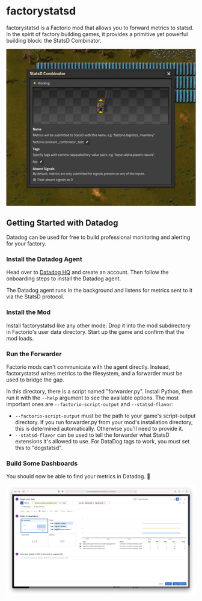 # factorystatsd

factorystatsd is a Factorio mod that allows you to forward metrics to statsd. In the spirit of factory building games, it provides a primitive yet powerful building block: the StatsD Combinator.

![StatsD Combinator](screenshots/statsd-combinator.jpg)

## Getting Started with Datadog

Datadog can be used for free to build professional monitoring and alerting for your factory.

### Install the Datadog Agent

Head over to [Datadog HQ](https://app.datadoghq.com) and create an account. Then follow the onboarding steps to install the Datadog agent.

The Datadog agent runs in the background and listens for metrics sent to it via the StatsD protocol.

### Install the Mod

Install factorystatsd like any other mode: Drop it into the mod subdirectory in Factorio's user data directory. Start up the game and confirm that the mod loads.

### Run the Forwarder

Factorio mods can't communicate with the agent directly. Instead, factorystatsd writes metrics to the filesystem, and a forwarder must be used to bridge the gap.

In this directory, there is a script named "forwarder.py". Install Python, then run it with the `--help` argument to see the available options. The most important ones are `--factorio-script-output` and `--statsd-flavor`:

* `--factorio-script-output` must be the path to your game's script-output directory. If you run forwarder.py from your mod's installation directory, this is determined automatically. Otherwise you'll need to provide it.
* `--statsd-flavor` can be used to tell the forwarder what StatsD extensions it's allowed to use. For DataDog tags to work, you must set this to "dogstatsd".

### Build Some Dashboards

You should now be able to find your metrics in Datadog. :tada:

![Datadog](screenshots/datadog.jpg)

